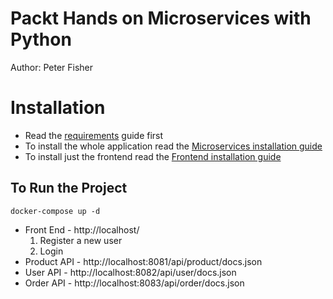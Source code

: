 # Packt Hands on Microservices with Python

Author: Peter Fisher

# Installation
- Read the [requirements](docs/install/requirements.md) guide first
- To install the whole application read the [Microservices installation guide](docs/install/microservices.md)
- To install just the frontend read the [Frontend installation guide](docs/install/frontend.md)


## To Run the Project
```shell script
docker-compose up -d 
```


* Front End - http://localhost/
  1) Register a new user
  2) Login
* Product API - http://localhost:8081/api/product/docs.json
* User API - http://localhost:8082/api/user/docs.json
* Order API - http://localhost:8083/api/order/docs.json
 